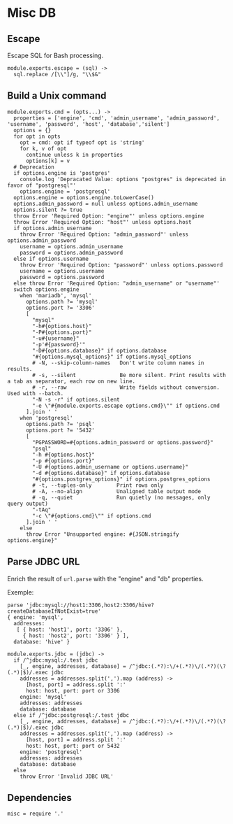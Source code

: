 
# Misc DB

## Escape

Escape SQL for Bash processing.

    module.exports.escape = (sql) ->
      sql.replace /[\\"]/g, "\\$&"

## Build a Unix command

    module.exports.cmd = (opts...) ->
      properties = ['engine', 'cmd', 'admin_username', 'admin_password', 'username', 'password', 'host', 'database','silent']
      options = {}
      for opt in opts
        opt = cmd: opt if typeof opt is 'string'
        for k, v of opt
          continue unless k in properties
          options[k] = v
      # Deprecation
      if options.engine is 'postgres'
        console.log 'Depracated Value: options "postgres" is deprecated in favor of "postgresql"'
        options.engine = 'postgresql'
      options.engine = options.engine.toLowerCase()
      options.admin_password = null unless options.admin_username
      options.silent ?= true
      throw Error 'Required Option: "engine"' unless options.engine
      throw Error 'Required Option: "host"' unless options.host
      if options.admin_username
        throw Error 'Required Option: "admin_password"' unless options.admin_password
        username = options.admin_username
        password = options.admin_password
      else if options.username
        throw Error 'Required Option: "password"' unless options.password
        username = options.username
        password = options.password
      else throw Error 'Required Option: "admin_username" or "username"'
      switch options.engine
        when 'mariadb', 'mysql'
          options.path ?= 'mysql'
          options.port ?= '3306'
          [
            "mysql"
            "-h#{options.host}"
            "-P#{options.port}"
            "-u#{username}"
            "-p'#{password}'"
            "-D#{options.database}" if options.database
            "#{options.mysql_options}" if options.mysql_options
            # -N, --skip-column-names   Don't write column names in results.
            # -s, --silent              Be more silent. Print results with a tab as separator, each row on new line.
            # -r, --raw                 Write fields without conversion. Used with --batch.
            "-N -s -r" if options.silent
            "-e \"#{module.exports.escape options.cmd}\"" if options.cmd
          ].join ' '
        when 'postgresql'
          options.path ?= 'psql'
          options.port ?= '5432'
          [
            "PGPASSWORD=#{options.admin_password or options.password}"
            "psql"
            "-h #{options.host}"
            "-p #{options.port}"
            "-U #{options.admin_username or options.username}"
            "-d #{options.database}" if options.database
            "#{options.postgres_options}" if options.postgres_options
            # -t, --tuples-only        Print rows only
            # -A, --no-align           Unaligned table output mode
            # -q, --quiet              Run quietly (no messages, only query output)
            "-tAq"
            "-c \"#{options.cmd}\"" if options.cmd
          ].join ' '
        else
          throw Error "Unsupported engine: #{JSON.stringify options.engine}"

## Parse JDBC URL

Enrich the result of `url.parse` with the "engine" and "db" properties.

Exemple:

```
parse 'jdbc:mysql://host1:3306,host2:3306/hive?createDatabaseIfNotExist=true'
{ engine: 'mysql',
  addresses:
   [ { host: 'host1', port: '3306' },
     { host: 'host2', port: '3306' } ],
  database: 'hive' }
```

    module.exports.jdbc = (jdbc) ->
      if /^jdbc:mysql:/.test jdbc
        [_, engine, addresses, database] = /^jdbc:(.*?):\/+(.*?)\/(.*?)(\?(.*)|$)/.exec jdbc
        addresses = addresses.split(',').map (address) ->
          [host, port] = address.split ':'
          host: host, port: port or 3306
        engine: 'mysql'
        addresses: addresses
        database: database
      else if /^jdbc:postgresql:/.test jdbc
        [_, engine, addresses, database] = /^jdbc:(.*?):\/+(.*?)\/(.*?)(\?(.*)|$)/.exec jdbc
        addresses = addresses.split(',').map (address) ->
          [host, port] = address.split ':'
          host: host, port: port or 5432
        engine: 'postgresql'
        addresses: addresses
        database: database
      else
        throw Error 'Invalid JDBC URL'

## Dependencies

    misc = require '.'
